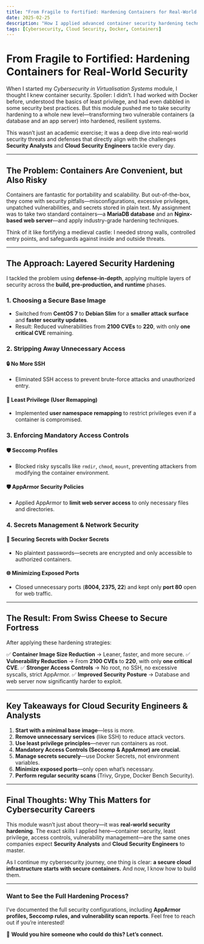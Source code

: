 ```yaml
---
title: "From Fragile to Fortified: Hardening Containers for Real-World Security"
date: 2025-02-25
description: "How I applied advanced container security hardening techniques to secure a database and web server, reducing vulnerabilities from 2100 CVEs to just 220."
tags: [Cybersecurity, Cloud Security, Docker, Containers]
---
```


# **From Fragile to Fortified: Hardening Containers for Real-World Security**

When I started my *Cybersecurity in Virtualisation Systems* module, I thought I knew container security. Spoiler: I didn’t. I had worked with Docker before, understood the basics of least privilege, and had even dabbled in some security best practices. But this module pushed me to take security hardening to a whole new level—transforming two vulnerable containers (a database and an app server) into hardened, resilient systems.

This wasn’t just an academic exercise; it was a deep dive into real-world security threats and defenses that directly align with the challenges **Security Analysts** and **Cloud Security Engineers** tackle every day.

---

## **The Problem: Containers Are Convenient, but Also Risky**

Containers are fantastic for portability and scalability. But out-of-the-box, they come with security pitfalls—misconfigurations, excessive privileges, unpatched vulnerabilities, and secrets stored in plain text. My assignment was to take two standard containers—a **MariaDB database** and an **Nginx-based web server**—and apply industry-grade hardening techniques.

Think of it like fortifying a medieval castle: I needed strong walls, controlled entry points, and safeguards against inside and outside threats.

---

## **The Approach: Layered Security Hardening**

I tackled the problem using **defense-in-depth**, applying multiple layers of security across the **build, pre-production, and runtime** phases.

### **1. Choosing a Secure Base Image**
- Switched from **CentOS 7** to **Debian Slim** for a **smaller attack surface** and **faster security updates**.
- Result: Reduced vulnerabilities from **2100 CVEs** to **220**, with only **one critical CVE** remaining.

### **2. Stripping Away Unnecessary Access**
#### 🔒 **No More SSH**
- Eliminated SSH access to prevent brute-force attacks and unauthorized entry.

#### 🔑 **Least Privilege (User Remapping)**
- Implemented **user namespace remapping** to restrict privileges even if a container is compromised.

### **3. Enforcing Mandatory Access Controls**
#### 🛡️ **Seccomp Profiles**
- Blocked risky syscalls like `rmdir`, `chmod`, `mount`, preventing attackers from modifying the container environment.

#### 🛡️ **AppArmor Security Policies**
- Applied AppArmor to **limit web server access** to only necessary files and directories.

### **4. Secrets Management & Network Security**
#### 🔐 **Securing Secrets with Docker Secrets**
- No plaintext passwords—secrets are encrypted and only accessible to authorized containers.

#### 🌐 **Minimizing Exposed Ports**
- Closed unnecessary ports (**8004, 2375, 22**) and kept only **port 80** open for web traffic.

---

## **The Result: From Swiss Cheese to Secure Fortress**

After applying these hardening strategies:

✅ **Container Image Size Reduction** → Leaner, faster, and more secure.
✅ **Vulnerability Reduction** → From **2100 CVEs** to **220**, with only **one critical CVE**.
✅ **Stronger Access Controls** → No root, no SSH, no excessive syscalls, strict AppArmor.
✅ **Improved Security Posture** → Database and web server now significantly harder to exploit.

---

## **Key Takeaways for Cloud Security Engineers & Analysts**

1. **Start with a minimal base image**—less is more.
2. **Remove unnecessary services** (like SSH) to reduce attack vectors.
3. **Use least privilege principles**—never run containers as root.
4. **Mandatory Access Controls (Seccomp & AppArmor) are crucial.**
5. **Manage secrets securely**—use Docker Secrets, not environment variables.
6. **Minimize exposed ports**—only open what’s necessary.
7. **Perform regular security scans** (Trivy, Grype, Docker Bench Security).

---

## **Final Thoughts: Why This Matters for Cybersecurity Careers**

This module wasn’t just about theory—it was **real-world security hardening**. The exact skills I applied here—container security, least privilege, access controls, vulnerability management—are the same ones companies expect **Security Analysts** and **Cloud Security Engineers** to master.

As I continue my cybersecurity journey, one thing is clear: **a secure cloud infrastructure starts with secure containers.** And now, I know how to build them.

---

### **Want to See the Full Hardening Process?**
I’ve documented the full security configurations, including **AppArmor profiles, Seccomp rules, and vulnerability scan reports**. Feel free to reach out if you’re interested!

🚀 **Would you hire someone who could do this? Let’s connect.**
